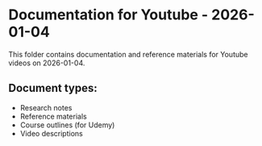 # Documentation for Youtube - 2026-01-04

This folder contains documentation and reference materials for Youtube videos on 2026-01-04.

## Document types:
- Research notes
- Reference materials
- Course outlines (for Udemy)
- Video descriptions
